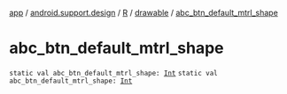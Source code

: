 [app](../../../index.md) / [android.support.design](../../index.md) / [R](../index.md) / [drawable](index.md) / [abc_btn_default_mtrl_shape](./abc_btn_default_mtrl_shape.md)

# abc_btn_default_mtrl_shape

`static val abc_btn_default_mtrl_shape: `[`Int`](https://kotlinlang.org/api/latest/jvm/stdlib/kotlin/-int/index.html)
`static val abc_btn_default_mtrl_shape: `[`Int`](https://kotlinlang.org/api/latest/jvm/stdlib/kotlin/-int/index.html)